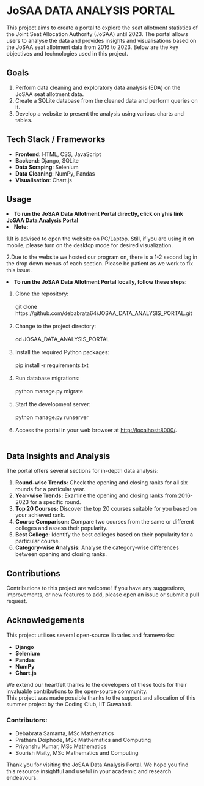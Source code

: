 # JoSAA DATA ANALYSIS PORTAL 


<section>
        <p>This project aims to create a portal to explore the seat allotment statistics of the Joint Seat 
Allocation Authority (JoSAA) until 2023. The portal allows users to analyse the data and provides 
insights and visualisations based on the JoSAA seat allotment data from 2016 to 2023. Below are 
the key objectives and technologies used in this project.</p>
    </section>
<!--     <section>
        <h2>Project Overview</h2>
        <p>The primary aim of this project is to facilitate a detailed exploration and analysis of JOSAA seat allotment data spanning from 2016 to 2023. By leveraging advanced data cleaning, analysis, and visualisation techniques, the portal offers users an intuitive interface to examine various aspects of seat allotment trends over the years.</p>
    </section> -->
   <section>
         <h2>Goals</h2>
         <ol>
            <li> Perform data cleaning and exploratory data analysis (EDA) on the JoSAA seat allotment data.</li>
            <li> Create a SQLite database from the cleaned data and perform queries on it.</li>
            <li> Develop a website to present the analysis using various charts and tables.</li>
         </ol>
</section>
   
<section>
        <h2>Tech Stack / Frameworks</h2>
        <ul>
            <li><strong>Frontend</strong>: HTML, CSS, JavaScript</li>
            <li><strong>Backend</strong>: Django, SQLite</li>
            <li><strong>Data Scraping</strong>: Selenium</li>
            <li><strong>Data Cleaning</strong>: NumPy, Pandas </li>
            <li><strong>Visualisation</strong>: Chart.js </li>
           </ul>
</section>
   

  <section>
         <h2>Usage</h2>
         <li><strong>To run the JoSAA Data Allotment Portal directly, click on yhis link <a href="https://dsamanta64.pythonanywhere.com/">JoSAA Data 
Analysis Portal</a></strong></li>
         <li><strong>Note:</strong>
         <p>1.It is advised to open the website on PC/Laptop. Still, if you are using it on mobile, please turn on the desktop mode for desired visualization.</p> 
         <p>2.Due to the website we hosted our program on, there is a 1-2 second lag in 
the drop down menus of each section. Please be patient as we work to fix this 
issue.</p>

 <li><strong>To run the JoSAA Data Allotment Portal locally, follow these steps:</strong></li>
    
<ol>
            <li> Clone the repository:<br><br> 
git clone https://github.com/debabrata64/JOSAA_DATA_ANALYSIS_PORTAL.git</li><br>
            <li> Change to the project directory:<br><br>
cd JOSAA_DATA_ANALYSIS_PORTAL</li><br>
            <li> Install the required Python packages:<br><br>
pip install -r requirements.txt</li><br>
             <li> Run database migrations:<br><br>
python manage.py migrate</li><br>
            <li> Start the development server:<br><br>
python manage.py runserver</li><br>
            <li> Access the portal in your web browser at <a href="http://localhost:8000/">http://localhost:8000/</a>.</li><br>
        </ol>

   </section> 
   
<!-- <section>
         <h2>Data Extraction and Cleaning</h2>
        The JoSAA seat allotment data has been provided and is ready for analysis. The data cleaning 
process involves using the NumPy and Pandas libraries to clean and transform the data as 
required for analysis. -->
           
            
</ul>
</section>
   
<section>
        <h2>Data Insights and Analysis</h2>
        <p>The portal offers several sections for in-depth data analysis:</p>
        <ol>
            <li><strong>Round-wise Trends:</strong> Check the opening and closing ranks for all six rounds for a particular year.</li>
            <li><strong>Year-wise Trends:</strong> Examine the opening and closing ranks from 2016-2023 for a specific round.</li>
            <li><strong>Top 20 Courses:</strong> Discover the top 20 courses suitable for you based on your achieved rank.</li>
            <li><strong>Course Comparison:</strong> Compare two courses from the same or different colleges and assess their popularity.</li>
            <li><strong>Best College:</strong> Identify the best colleges based on their popularity for a particular course.</li>
            <li><strong>Category-wise Analysis:</strong> Analyse the category-wise differences between opening and closing ranks.</li>
        </ol>
</section>
   
  <!-- <section>
   <h2>Final Output</h2>
        When running this project on local servers, you can analyse the data based on various trends in 
the sections mentioned above.
    </section>

<section>
   <h2>Output Files</h2>
        In the <i>Outputs (images & video)</i> folder, you will find some graph images and a video showcasing 
the working project.
    </section> -->
   
   <section>
   <h2>Contributions</h2>
        Contributions to this project are welcome! If you have any suggestions, improvements, or new 
features to add, please open an issue or submit a pull request.
    </section>
   
   
   <section>
   <h2>Acknowledgements</h2>
        <p>This project utilises several open-source libraries and frameworks:</p>
          <ul>
            <li><strong>Django</strong> </li>
            <li><strong>Selenium</strong>  </li>
            <li><strong>Pandas</strong></li>
            <li><strong>NumPy</strong> </li>
            <li><strong> Chart.js</strong></li>
           </ul>
        <p>We extend our heartfelt thanks to the developers of these tools for their invaluable contributions 
to the open-source community.<br>
This project was made possible thanks to the support and allocation of this summer project by 
the Coding Club, IIT Guwahati.</p>
    </section>
  
<section>
         <h3>Contributors:</h3>
         <ul>
            <li> Debabrata Samanta, MSc Mathematics</li>
            <li> Pratham Doiphode, MSc Mathematics and Computing</li>
            <li> Priyanshu Kumar, MSc Mathematics</li>
            <li> Sourish Maity, MSc Mathematics and Computing</li> 
        </ul>
    </section>
    

<section>
  
 Thank you for visiting the JoSAA Data Analysis Portal. We hope you find this resource insightful 
and useful in your academic and research endeavours.
    </section>
